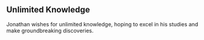 ## Unlimited Knowledge 
Jonathan wishes for unlimited knowledge, hoping to excel in his studies and make groundbreaking discoveries. 